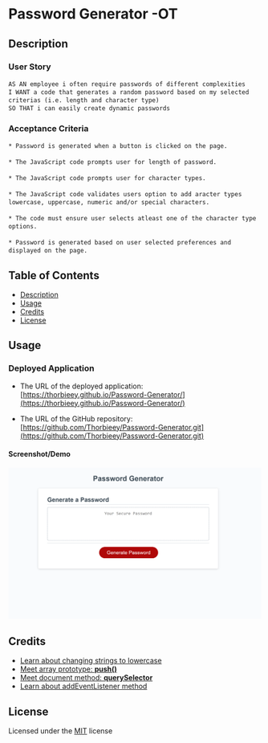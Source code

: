 # Password Generator -OT

## Description 

### User Story

```
AS AN employee i often require passwords of different complexities 
I WANT a code that generates a random password based on my selected criterias (i.e. length and character type)
SO THAT i can easily create dynamic passwords
```

### Acceptance Criteria

```
* Password is generated when a button is clicked on the page.

* The JavaScript code prompts user for length of password.

* The JavaScript code prompts user for character types.

* The JavaScript code validates users option to add aracter types lowercase, uppercase, numeric and/or special characters.

* The code must ensure user selects atleast one of the character type options.

* Password is generated based on user selected preferences and displayed on the page.

```

## Table of Contents

* [Description](#description)
* [Usage](#usage)
* [Credits](#credits)
* [License](#license)

## Usage 

### Deployed Application

* The URL of the deployed application:
[https://thorbieey.github.io/Password-Generator/](https://thorbieey.github.io/Password-Generator/)

* The URL of the GitHub repository: 
[https://github.com/Thorbieey/Password-Generator.git](https://github.com/Thorbieey/Password-Generator.git)

#### Screenshot/Demo

![Demo showing web application's appearance and functionality](./images/screenshot-password-generator.png)

## Credits

* [Learn about changing strings to lowercase](https://developer.mozilla.org/en-US/docs/Web/JavaScript/Reference/Global_Objects/String/toLowerCase)
* [Meet array prototype: **push()**](https://developer.mozilla.org/en-US/docs/Web/JavaScript/Reference/Global_Objects/Array/push#:~:text=The%20push()%20method%20adds,new%20length%20of%20the%20array.)
* [Meet document method: **querySelector**](https://developer.mozilla.org/en-US/docs/Web/API/Document/querySelector)
* [Learn about addEventListener method](https://developer.mozilla.org/en-US/docs/Web/API/EventTarget/addEventListener)

## License

Licensed under the [MIT](https://choosealicense.com/licenses/mit/) license